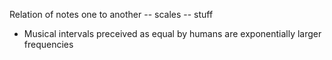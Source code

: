 Relation of notes one to another -- scales -- stuff

* Musical intervals preceived as equal by humans are exponentially larger frequencies

